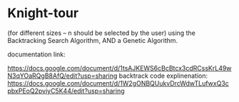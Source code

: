 # Knight-tour
(for different sizes – n should be selected by the user) using the Backtracking Search Algorithm, AND a Genetic Algorithm.

documentation link:

https://docs.google.com/document/d/1tsAJKEWS6cBcBtcx3cdRCssKrL49wN3qYOaRQgB8AfQ/edit?usp=sharing
backtrack code  explinenation:
https://docs.google.com/document/d/1W2gONBQUukvDrcWdwTLufwxQ3cpbxPEoQ2pviyC5K44/edit?usp=sharing
